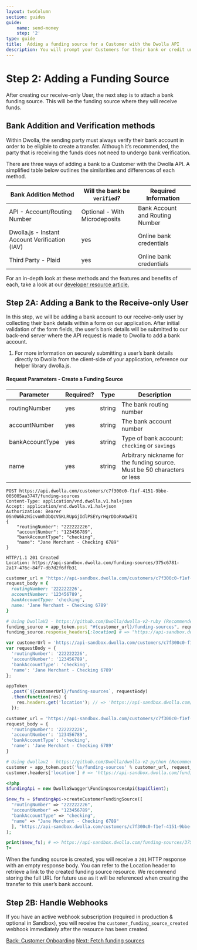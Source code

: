 ```yaml
---
layout: twoColumn
section: guides
guide:
    name: send-money
    step: '2'
type: guide
title:  Adding a funding source for a Customer with the Dwolla API
description: You will prompt your Customers for their bank or credit union account information. Dwolla will securely store this sensitive information.
---
```

# Step 2: Adding a Funding Source

After creating our receive-only User, the next step is to attach a bank funding source. This will be the funding source where they will receive funds.

## Bank Addition and Verification methods

Within Dwolla, the sending party must always verify their bank account in order to be eligible to create a transfer. Although it’s recommended, the party that is receiving the funds does not need to undergo bank verification.

There are three ways of adding a bank to a Customer with the Dwolla API. A simplified table below outlines the similarities and differences of each method.

| Bank Addition Method  | Will the bank be `verified`? | Required Information                    |
|-----------------------|------------------------------|-----------------------------------------|
| API - Account/Routing Number | Optional - With Microdeposits | Bank Account and Routing Number |
| Dwolla.js - Instant Account Verification (IAV) | yes | Online bank credentials                 |
| Third Party - Plaid   | yes                          | Online bank credentials                 |

For an in-depth look at these methods and the features and benefits of each, take a look at our [developer resource article.](https://developers.dwolla.com/resources/funding-source-verification.html)

## Step 2A: Adding a Bank to the Receive-only User

In this step, we will be adding a bank account to our receive-only user by collecting their bank details within a form on our application. After initial validation of the form fields, the user’s bank details will be submitted to our back-end server where the API request is made to Dwolla to add a bank account.

<ol class = "alerts">
    <li class="alert icon-alert-alert">
        For more information on securely submitting a user’s bank details directly to Dwolla from the client-side of your application, reference our helper library dwolla.js.
    </li>
</ol>

#### Request Parameters - Create a Funding Source

| Parameter     | Required? | Type   | Description              |
|---------------|-----------|--------|--------------------------|
| routingNumber | yes       | string | The bank routing number  |
| accountNumber | yes       | string | The bank account number  |
| bankAccountType | yes     | string | Type of bank account: `checking` or `savings`
| name          | yes       | string | Arbitrary nickname for the funding source. Must be 50 characters or less |

```raw
POST https://api.dwolla.com/customers/c7f300c0-f1ef-4151-9bbe-005005aa3747/funding-sources
Content-Type: application/vnd.dwolla.v1.hal+json
Accept: application/vnd.dwolla.v1.hal+json
Authorization: Bearer 0Sn0W6kzNicvoWhDbQcVSKLRUpGjIdlPSEYyrHqrDDoRnQwE7Q
{
    "routingNumber": "222222226",
    "accountNumber": "123456789",
    "bankAccountType": "checking",
    "name": "Jane Merchant - Checking 6789"
}

HTTP/1.1 201 Created
Location: https://api-sandbox.dwolla.com/funding-sources/375c6781-2a17-476c-84f7-db7d2f6ffb31

```

```ruby
customer_url = 'https://api-sandbox.dwolla.com/customers/c7f300c0-f1ef-4151-9bbe-005005aa3747'
request_body = {
  routingNumber: '222222226',
  accountNumber: '123456789',
  bankAccountType: 'checking',
  name: 'Jane Merchant - Checking 6789'
}

# Using DwollaV2 - https://github.com/Dwolla/dwolla-v2-ruby (Recommended)
funding_source = app_token.post "#{customer_url}/funding-sources", request_body
funding_source.response_headers[:location] # => "https://api-sandbox.dwolla.com/funding-sources/375c6781-2a17-476c-84f7-db7d2f6ffb31"
```

```javascript
var customerUrl = 'https://api-sandbox.dwolla.com/customers/c7f300c0-f1ef-4151-9bbe-005005aa3747';
var requestBody = {
  'routingNumber': '222222226',
  'accountNumber': '123456789',
  'bankAccountType': 'checking',
  'name': 'Jane Merchant - Checking 6789'
};

appToken
  .post(`${customerUrl}/funding-sources`, requestBody)
  .then(function(res) {
    res.headers.get('location'); // => 'https://api-sandbox.dwolla.com/funding-sources/375c6781-2a17-476c-84f7-db7d2f6ffb31'
  });
```

```python
customer_url = 'https://api-sandbox.dwolla.com/customers/c7f300c0-f1ef-4151-9bbe-005005aa3747'
request_body = {
  'routingNumber': '222222226',
  'accountNumber': '123456789',
  'bankAccountType': 'checking',
  'name': 'Jane Merchant - Checking 6789'
}

# Using dwollav2 - https://github.com/Dwolla/dwolla-v2-python (Recommended)
customer = app_token.post('%s/funding-sources' % customer_url, request_body)
customer.headers['location'] # => 'https://api-sandbox.dwolla.com/funding-sources/375c6781-2a17-476c-84f7-db7d2f6ffb31'
```

```php
<?php
$fundingApi = new DwollaSwagger\FundingsourcesApi($apiClient);

$new_fs = $fundingApi->createCustomerFundingSource([
  "routingNumber" => "222222226",
  "accountNumber" => "123456789",
  "bankAccountType" => "checking",
  "name" => "Jane Merchant - Checking 6789"
  ], "https://api-sandbox.dwolla.com/customers/c7f300c0-f1ef-4151-9bbe-005005aa3747"
);

print($new_fs); # => https://api-sandbox.dwolla.com/funding-sources/375c6781-2a17-476c-84f7-db7d2f6ffb31
?>
```

When the funding source is created, you will receive a `201` HTTP response with an empty response body. You can refer to the Location header to retrieve a link to the created funding source resource. We recommend storing the full URL for future use as it will be referenced when creating the transfer to this user’s bank account.

## Step 2B: Handle Webhooks

If you have an active webhook subscription (required in production & optional in Sandbox), you will receive the `customer_funding_source_created` webhook immediately after the resource has been created.

<nav class="pager-nav">
    <a href="onboarding.html">Back: Customer Onboarding</a>
    <a href="fetch-funding-sources.html">Next: Fetch funding sources</a>
</nav>